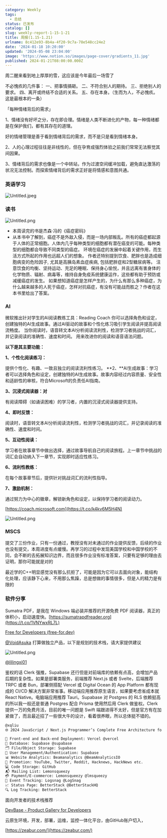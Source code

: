 ```yaml
---
category: Weekly
tags:
  - 总结
status: 已发布
catalog: []
slug: weekly-report-1-15-1-21
title: 周报(1.15-1.21)
urlname: 8c412e93-8b4a-4f20-9c7a-78e548cc24e2
date: '2024-01-18 10:20:00'
updated: '2024-05-08 23:04:00'
image: 'https://www.notion.so/images/page-cover/gradients_11.jpg'
published: 2024-01-21T08:00:00.000Z
---
```


周二醒来看到地上厚厚的雪，这应该是今年最后一场雪了


不必愧疚的几件事：
一、把事情搞砸。
二、不符合别人的期待。
三、拒绝别人的要求。
四、离开或终结不合适的关系。
五、存在本身。（生而为人，不必愧疚。这是最根本的一条）


「每种情绪背后的需求」


1、情绪没有好坏之分，存在即合理。情绪是人类不断进化的产物，每一种情绪都是在保护我们，都有其存在的道理。


好的情绪管理是善于看到情绪背后的需求，而不是只是看到情绪本身。


2、人的心理过程往往是非线性的，但在孕育成强烈体验之前我们常常无法察觉其间因果。


3、情绪背后的需求也像是一个中转站，作为过渡空间缓冲加载，避免直达激荡的状况无法控制。而探索情绪背后的需求正好是将情感和意图共通。


### 英语学习


![Untitled.jpeg](https://prod-files-secure.s3.us-west-2.amazonaws.com/5d24fe63-e567-4804-86f9-9fdc62e13082/faec46dc-9da5-4799-b905-c316418f1168/Untitled.jpeg?X-Amz-Algorithm=AWS4-HMAC-SHA256&X-Amz-Content-Sha256=UNSIGNED-PAYLOAD&X-Amz-Credential=ASIAZI2LB466QIZ2ENCB%2F20250226%2Fus-west-2%2Fs3%2Faws4_request&X-Amz-Date=20250226T053906Z&X-Amz-Expires=3600&X-Amz-Security-Token=IQoJb3JpZ2luX2VjEBkaCXVzLXdlc3QtMiJHMEUCIDOsTSNkLTHEfy7LWCkkU%2Fctn2lT4CRARmcCmVQ1n6oXAiEA8pEnitL%2Fsnmca7rGQzwDQZR%2FaMEMwobsPcikqUFyBjsq%2FwMIURAAGgw2Mzc0MjMxODM4MDUiDKz2SDdbRNT2L59TGCrcAxPZfC93hsApTa6Cd19kG%2BAAlepm%2Bo9HBvC7DX8PDnBWUdGStluuZ%2B27OOta%2BUHSl803UJMMRb3oU10HlJhRM8hBM9WNA7RRiI%2F07JBLu%2Bixf92psnhc2VqmMlY6rGklG22S80Lz6hyfR1sBHztd3jhxHYAx3htSYej%2BvuVEL7dmHcKkcQlOvcYfZxJRdoxxRtd1Ws3R%2FRYHKZLZwkP1WUvqEg0xSag1KlYUhoVoyffwD%2FbkWahKxNzDPwrraOgt8hvG%2BGp%2BcBYeZY6d4QvtqHYH7WYX5daymXGGV9ILOWEM%2FWjGX1c%2F77UCaJMThnKucZSyavzGbLXEqH%2Fu%2F4u0wjYy6Pq9t%2FU8ArzOhMzIEED10JqPB4yv%2B4XS5OYeoCLT6P0%2FjCujGUWp3zmlRvWpMq2Y0uDlROQDlMbmlsCrsd0uf4nD8nqAWo%2FUs2pa7IX26ZA0vTVj9S0Gw7bspLZGGMROE6XBBn9xFfRyLcuRQqh5owR6GCR%2Bg1p698ZJVSdrFT86Q0p79l4bOQB6KXE7Fz%2FO8izXTSbfgflYGI8HBp6p68pc5ZkIhb3RsYbDl2vYObbteGukEFX5mXY68hdrfPfT28G%2BX%2Ftq93hZhzWXv2SKW4MprkN01qyexOgrMNm7%2Bb0GOqUBDYnrvX7k4MQfKdCO74C%2BJpnzDI1lJ2Ct0vim44VdJGn3YTNDhTfqPlndLYIQiGHb4f%2FGKVkWUrzBBZA5ymJ5XU0TYkXN6jzexp4w8IdoTyGKDfGeWShubUIU1vwVfxpvWOh8VHNMyx7LWpLiI8IUVQSbTLiiuwcP9aG2nZKeIyYHL0Dv09TLW4xxM6urQKDa7r6nNVY59nhb6oZKN2fnRuiM%2B49o&X-Amz-Signature=926f22ccbab3f15903f4e4943f32d45ce7508889d0b626fea83ccbbaae67ecba&X-Amz-SignedHeaders=host&x-id=GetObject)


### 读书


![Untitled.png](https://prod-files-secure.s3.us-west-2.amazonaws.com/5d24fe63-e567-4804-86f9-9fdc62e13082/08aff459-da99-4ed5-87c6-1f4c95b62ac3/Untitled.png?X-Amz-Algorithm=AWS4-HMAC-SHA256&X-Amz-Content-Sha256=UNSIGNED-PAYLOAD&X-Amz-Credential=ASIAZI2LB466QIZ2ENCB%2F20250226%2Fus-west-2%2Fs3%2Faws4_request&X-Amz-Date=20250226T053906Z&X-Amz-Expires=3600&X-Amz-Security-Token=IQoJb3JpZ2luX2VjEBkaCXVzLXdlc3QtMiJHMEUCIDOsTSNkLTHEfy7LWCkkU%2Fctn2lT4CRARmcCmVQ1n6oXAiEA8pEnitL%2Fsnmca7rGQzwDQZR%2FaMEMwobsPcikqUFyBjsq%2FwMIURAAGgw2Mzc0MjMxODM4MDUiDKz2SDdbRNT2L59TGCrcAxPZfC93hsApTa6Cd19kG%2BAAlepm%2Bo9HBvC7DX8PDnBWUdGStluuZ%2B27OOta%2BUHSl803UJMMRb3oU10HlJhRM8hBM9WNA7RRiI%2F07JBLu%2Bixf92psnhc2VqmMlY6rGklG22S80Lz6hyfR1sBHztd3jhxHYAx3htSYej%2BvuVEL7dmHcKkcQlOvcYfZxJRdoxxRtd1Ws3R%2FRYHKZLZwkP1WUvqEg0xSag1KlYUhoVoyffwD%2FbkWahKxNzDPwrraOgt8hvG%2BGp%2BcBYeZY6d4QvtqHYH7WYX5daymXGGV9ILOWEM%2FWjGX1c%2F77UCaJMThnKucZSyavzGbLXEqH%2Fu%2F4u0wjYy6Pq9t%2FU8ArzOhMzIEED10JqPB4yv%2B4XS5OYeoCLT6P0%2FjCujGUWp3zmlRvWpMq2Y0uDlROQDlMbmlsCrsd0uf4nD8nqAWo%2FUs2pa7IX26ZA0vTVj9S0Gw7bspLZGGMROE6XBBn9xFfRyLcuRQqh5owR6GCR%2Bg1p698ZJVSdrFT86Q0p79l4bOQB6KXE7Fz%2FO8izXTSbfgflYGI8HBp6p68pc5ZkIhb3RsYbDl2vYObbteGukEFX5mXY68hdrfPfT28G%2BX%2Ftq93hZhzWXv2SKW4MprkN01qyexOgrMNm7%2Bb0GOqUBDYnrvX7k4MQfKdCO74C%2BJpnzDI1lJ2Ct0vim44VdJGn3YTNDhTfqPlndLYIQiGHb4f%2FGKVkWUrzBBZA5ymJ5XU0TYkXN6jzexp4w8IdoTyGKDfGeWShubUIU1vwVfxpvWOh8VHNMyx7LWpLiI8IUVQSbTLiiuwcP9aG2nZKeIyYHL0Dv09TLW4xxM6urQKDa7r6nNVY59nhb6oZKN2fnRuiM%2B49o&X-Amz-Signature=6d66cf6b5a8c0310610a73520a235bb71309f925ede184cc86173ccb1f0339bf&X-Amz-SignedHeaders=host&x-id=GetObject)

- 本周读完的书是杰森·冯的《癌症密码》
- 从本书中了解到，癌症不是外敌入侵，而是一场内部叛乱。所有的癌症都起源于人体的正常细胞。人体内几乎每种类型的细胞都有潜在癌变的可能。每种类型的细胞都会导致不同类型的癌症。
环境在癌症的发展中起着关键作用，而生活方式所起的作用也远超人们的想象。
作者还特别提到饮食、肥胖也是造成细胞病变的危险因子, 尤其是高胰岛素血症疾病, 包括肥胖症和2型糖尿病等。
注意饮食的均衡、坚持运动、充足的睡眠、保持身心愉悦，并且远离有害身体的化学物质、辐射、病毒等，维持自身免疫系统健康运作，这些都有助于预防或减缓癌症的发生。
如果想知道癌症是怎样产生的，为什么有那么多种癌症，为什么越来越多的人死于癌症，怎样对抗癌症，有没有可能战而胜之？作者在这本书里给出了答案。

### AI


微软推出针对学生的AI阅读教练工具：Reading Coach
你可以选择角色和设定，创建独特的AI生成故事。通过AI驱动的故事和个性化练习吸引学生阅读并提高阅读流畅度。
当你阅读时，语音转文本AI分析阅读流利性，检测学习者挑战的词汇，并记录阅读的准确性、速度和时间。
用来改进你的阅读和语音语法问题。


**以下是其主要功能：**


**1、个性化阅读练习：**


提供个性化、有趣、一致且独立的阅读流利性练习。
**2、**AI生成故事：学习者可以选择角色和设定，创建独特的AI生成故事。故事内容经过内容质量、安全性和适龄性的审核，符合Microsoft的负责任AI指南。


**3、沉浸式阅读器：对**


有阅读障碍（如诵读困难）的学习者，内置的沉浸式阅读器提供支持。


**4、即时反馈：**


阅读时，语音转文本AI分析阅读流利性，检测学习者挑战的词汇，并记录阅读的准确性、速度和时间。


**5、互动性阅读：**


学习者在故事章节中做出选择，通过故事导航自己的阅读旅程。上一章节中挑战的词汇会自动纳入下一章节，实现即时适应性练习。


**6、流利性教练：**


在每个故事章节后，提供针对挑战词汇的流利性指导。


**7、激励机制：**


通过努力为中心的徽章，解锁新角色和设定，以保持学习者的阅读动力。


[https://coach.microsoft.com](https://t.co/k4kv6M5H4N)


![Untitled.png](https://prod-files-secure.s3.us-west-2.amazonaws.com/5d24fe63-e567-4804-86f9-9fdc62e13082/8f53d036-0cfc-469d-a837-f15107675ae4/Untitled.png?X-Amz-Algorithm=AWS4-HMAC-SHA256&X-Amz-Content-Sha256=UNSIGNED-PAYLOAD&X-Amz-Credential=ASIAZI2LB466QIZ2ENCB%2F20250226%2Fus-west-2%2Fs3%2Faws4_request&X-Amz-Date=20250226T053906Z&X-Amz-Expires=3600&X-Amz-Security-Token=IQoJb3JpZ2luX2VjEBkaCXVzLXdlc3QtMiJHMEUCIDOsTSNkLTHEfy7LWCkkU%2Fctn2lT4CRARmcCmVQ1n6oXAiEA8pEnitL%2Fsnmca7rGQzwDQZR%2FaMEMwobsPcikqUFyBjsq%2FwMIURAAGgw2Mzc0MjMxODM4MDUiDKz2SDdbRNT2L59TGCrcAxPZfC93hsApTa6Cd19kG%2BAAlepm%2Bo9HBvC7DX8PDnBWUdGStluuZ%2B27OOta%2BUHSl803UJMMRb3oU10HlJhRM8hBM9WNA7RRiI%2F07JBLu%2Bixf92psnhc2VqmMlY6rGklG22S80Lz6hyfR1sBHztd3jhxHYAx3htSYej%2BvuVEL7dmHcKkcQlOvcYfZxJRdoxxRtd1Ws3R%2FRYHKZLZwkP1WUvqEg0xSag1KlYUhoVoyffwD%2FbkWahKxNzDPwrraOgt8hvG%2BGp%2BcBYeZY6d4QvtqHYH7WYX5daymXGGV9ILOWEM%2FWjGX1c%2F77UCaJMThnKucZSyavzGbLXEqH%2Fu%2F4u0wjYy6Pq9t%2FU8ArzOhMzIEED10JqPB4yv%2B4XS5OYeoCLT6P0%2FjCujGUWp3zmlRvWpMq2Y0uDlROQDlMbmlsCrsd0uf4nD8nqAWo%2FUs2pa7IX26ZA0vTVj9S0Gw7bspLZGGMROE6XBBn9xFfRyLcuRQqh5owR6GCR%2Bg1p698ZJVSdrFT86Q0p79l4bOQB6KXE7Fz%2FO8izXTSbfgflYGI8HBp6p68pc5ZkIhb3RsYbDl2vYObbteGukEFX5mXY68hdrfPfT28G%2BX%2Ftq93hZhzWXv2SKW4MprkN01qyexOgrMNm7%2Bb0GOqUBDYnrvX7k4MQfKdCO74C%2BJpnzDI1lJ2Ct0vim44VdJGn3YTNDhTfqPlndLYIQiGHb4f%2FGKVkWUrzBBZA5ymJ5XU0TYkXN6jzexp4w8IdoTyGKDfGeWShubUIU1vwVfxpvWOh8VHNMyx7LWpLiI8IUVQSbTLiiuwcP9aG2nZKeIyYHL0Dv09TLW4xxM6urQKDa7r6nNVY59nhb6oZKN2fnRuiM%2B49o&X-Amz-Signature=f061eb4e4c8ffcd48ab9573ab340bcc30a7db42f68e1b338bdca1d71b6286e59&X-Amz-SignedHeaders=host&x-id=GetObject)


### MSCS


提交了三份作业，只有一份通过，教授没有对未通过的作业提供反馈，后续的作业也没有提交，本周进度有点缓慢。再学习的过程中发现美国学校和中国学校的不同，会不断的去拓展知识边界，而且很多作业没有标准答案，只要有足够的理由去证明，那你可能就是对的


最近学的C++明显感觉没有那么抗拒了，可能是因为它可以去面向对象，能结构化处理，应该静下心来，不用那么焦躁，总是想做的事情很多，但是人的精力是有限的


### 软件分享


Sumatra PDF，是我在 Windows 端必装并推荐的开源免费 PDF 阅读器，真正的体积小，启动速度快。[https://sumatrapdfreader.org](https://t.co/1VNYwxRL7L)


[Free for Developers (free-for.dev)](https://free-for.dev/#/)


[@VoidAsuka](https://twitter.com/VoidAsuka) 打算做独立产品，以下是规划的技术栈，请大家提供建议


![Untitled.png](https://prod-files-secure.s3.us-west-2.amazonaws.com/5d24fe63-e567-4804-86f9-9fdc62e13082/93561a3c-b2bc-4a43-bbc5-67e3f740ed5e/Untitled.png?X-Amz-Algorithm=AWS4-HMAC-SHA256&X-Amz-Content-Sha256=UNSIGNED-PAYLOAD&X-Amz-Credential=ASIAZI2LB466QIZ2ENCB%2F20250226%2Fus-west-2%2Fs3%2Faws4_request&X-Amz-Date=20250226T053906Z&X-Amz-Expires=3600&X-Amz-Security-Token=IQoJb3JpZ2luX2VjEBkaCXVzLXdlc3QtMiJHMEUCIDOsTSNkLTHEfy7LWCkkU%2Fctn2lT4CRARmcCmVQ1n6oXAiEA8pEnitL%2Fsnmca7rGQzwDQZR%2FaMEMwobsPcikqUFyBjsq%2FwMIURAAGgw2Mzc0MjMxODM4MDUiDKz2SDdbRNT2L59TGCrcAxPZfC93hsApTa6Cd19kG%2BAAlepm%2Bo9HBvC7DX8PDnBWUdGStluuZ%2B27OOta%2BUHSl803UJMMRb3oU10HlJhRM8hBM9WNA7RRiI%2F07JBLu%2Bixf92psnhc2VqmMlY6rGklG22S80Lz6hyfR1sBHztd3jhxHYAx3htSYej%2BvuVEL7dmHcKkcQlOvcYfZxJRdoxxRtd1Ws3R%2FRYHKZLZwkP1WUvqEg0xSag1KlYUhoVoyffwD%2FbkWahKxNzDPwrraOgt8hvG%2BGp%2BcBYeZY6d4QvtqHYH7WYX5daymXGGV9ILOWEM%2FWjGX1c%2F77UCaJMThnKucZSyavzGbLXEqH%2Fu%2F4u0wjYy6Pq9t%2FU8ArzOhMzIEED10JqPB4yv%2B4XS5OYeoCLT6P0%2FjCujGUWp3zmlRvWpMq2Y0uDlROQDlMbmlsCrsd0uf4nD8nqAWo%2FUs2pa7IX26ZA0vTVj9S0Gw7bspLZGGMROE6XBBn9xFfRyLcuRQqh5owR6GCR%2Bg1p698ZJVSdrFT86Q0p79l4bOQB6KXE7Fz%2FO8izXTSbfgflYGI8HBp6p68pc5ZkIhb3RsYbDl2vYObbteGukEFX5mXY68hdrfPfT28G%2BX%2Ftq93hZhzWXv2SKW4MprkN01qyexOgrMNm7%2Bb0GOqUBDYnrvX7k4MQfKdCO74C%2BJpnzDI1lJ2Ct0vim44VdJGn3YTNDhTfqPlndLYIQiGHb4f%2FGKVkWUrzBBZA5ymJ5XU0TYkXN6jzexp4w8IdoTyGKDfGeWShubUIU1vwVfxpvWOh8VHNMyx7LWpLiI8IUVQSbTLiiuwcP9aG2nZKeIyYHL0Dv09TLW4xxM6urQKDa7r6nNVY59nhb6oZKN2fnRuiM%2B49o&X-Amz-Signature=c19fdd42c179feb86f168108082b35269481087441739465cda269865098ed8d&X-Amz-SignedHeaders=host&x-id=GetObject)


[@lilingxi01](https://twitter.com/lilingxi01)


鉴权的话 Clerk 强推，Supabase 还行但是对前端库的依赖有点高，会增加产品后期的复杂性。如果是部署类服务，前端推荐 Next.js 或者 Svelte，后端推荐 TRPC 或者 Bun，部署侧搭配 Vercel 或 Digital Ocean 的 App Platform 都有现成的 CI/CD 解决方案非常省事。移动端应用推荐原生语言，如果要考虑省成本就 React Native。电脑端应用推荐 Tauri。Supabase 对 Postgres 的 RLS 依赖挺高的所以我一般还是普通 Postgres 配合 Prisma 使用然后用 Clerk 做鉴权。Clerk 提供一万的免费月活，目前的唯一问题是 Swift 端跟进得不太好，但是官方有在加紧做了，而且最近招了一些很大牛的设计，看着很养眼，所以总体挺不错的。


```markdown
@xqliu
🌐 2024 JavaScript / Next.js Programmer’s Complete Free Architecture for solo entrepreneur:

🔧 Front-end and Back-end Deployment: Vercel @vercel
💾 Database: Supabase @supabase
🗂️ File/Object Storage: Supabase
👥 User Management/Authentication: Supabase
📊 Website Analytics: Beamanalytics @BeamAnalyticsIO
📣 Promotion: YouTube, Twitter, Reddit, Hacknews, HackNews etc. 
💻 Code Storage: GitHub
📬 Mailing List: Lemonsqueezy
💳 Payment/E-commerce: Lemonsqueezy @lmsqueezy
📌 Event Tracking: Logsnag @LogSnag
📈 Status Page: BetterStack @BetterStackHQ
🔍 Log Tracking: BetterStack
```


面向开发者的技术栈推荐


[DevBase - Product Gallery for Developers](https://devbase.fyi/)


云原生环境，开发，部署，运维，监控一体化平台，由GitHub账户切入，


[https://zeabur.com/](https://zeabur.com/)


